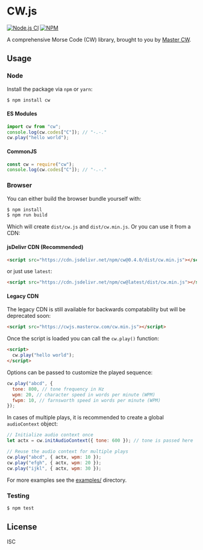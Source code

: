 # CW.js

[![Node.js CI](https://github.com/mastercw/cw.js/workflows/Node.js%20CI/badge.svg)](https://github.com/mastercw/cw.js/actions)
[![NPM](https://img.shields.io/npm/v/cw)](https://www.npmjs.com/package/cw)

A comprehensive Morse Code (CW) library, brought to you by [Master CW](https://www.mastercw.com/).

## Usage

### Node

Install the package via `npm` or `yarn`:

```bash
$ npm install cw
```

#### ES Modules

```javascript
import cw from "cw";
console.log(cw.codes["C"]); // "-.-."
cw.play("hello world");
```

#### CommonJS

```javascript
const cw = require("cw");
console.log(cw.codes["C"]); // "-.-."
```

### Browser

You can either build the browser bundle yourself with:

```bash
$ npm install
$ npm run build
```

Which will create `dist/cw.js` and `dist/cw.min.js`. Or you can use it from a CDN:

#### jsDelivr CDN (Recommended)

```html
<script src="https://cdn.jsdelivr.net/npm/cw@0.4.0/dist/cw.min.js"></script>
```

or just use `latest`:

```html
<script src="https://cdn.jsdelivr.net/npm/cw@latest/dist/cw.min.js"></script>
```

#### Legacy CDN

The legacy CDN is still available for backwards compatability but will be deprecated soon:

```html
<script src="https://cwjs.mastercw.com/cw.min.js"></script>
```

Once the script is loaded you can call the `cw.play()` function:

```html
<script>
  cw.play("hello world");
</script>
```

Options can be passed to customize the played sequence:

```js
cw.play("abcd", {
  tone: 800, // tone frequency in Hz
  wpm: 20, // character speed in words per minute (WPM)
  fwpm: 10, // farnsworth speed in words per minute (WPM)
});
```

In cases of multiple plays, it is recommended to create a global `audioContext` object:

```js
// Initialize audio context once
let actx = cw.initAudioContext({ tone: 600 }); // tone is passed here

// Reuse the audio context for multiple plays
cw.play("abcd", { actx, wpm: 10 });
cw.play("efgh", { actx, wpm: 20 });
cw.play("ijkl", { actx, wpm: 30 });
```

For more examples see the [examples/](examples/) directory.

### Testing

```bash
$ npm test
```

## License

ISC
